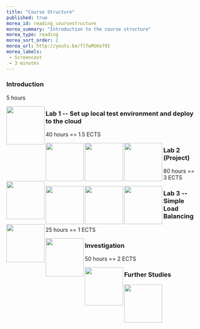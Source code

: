 ```yaml
---
title: "Course Structure"
published: true
morea_id: reading_coursestructure
morea_summary: "Introduction to the course structure"
morea_type: reading
morea_sort_order: 2
morea_url: http://youtu.be/flTwMSKe79I
morea_labels:
 - Screencast
 - 3 minutes
---
```


<div class="{% cycle 'section-background-1', 'section-background-2' %}">
    <div class="container">
    <h3>Introduction</h3>
    <p>5 hours</p>    
    <p><img src="{{ site.baseurl }}/morea/00_Formalia/introduction.png" width="100" class="img-circle img-responsive morea-img-hover" align="left"></p>
    </div>


<div class="{% cycle 'section-background-1', 'section-background-2' %}">
    <div class="container">
    <h3>Lab 1 -- Set up local test environment and deploy to the cloud</h3>
    <p>40 hours == 1.5 ECTS</p>
    <p><img src="{{ site.baseurl }}/morea/DeployGetStarted/logo_vbox.png" width="100" class="img-circle img-responsive morea-img-hover" align="left">
    <img src="{{ site.baseurl }}/morea/DeployProvisioning/logo_vagrant.png" width="100" class="img-circle img-responsive morea-img-hover" align="left">
    <img src="{{ site.baseurl }}/morea/DeployMultiMachine/FNetwork.png" width="100" class="img-circle img-responsive morea-img-hover" align="left">
    <img src="{{ site.baseurl }}/morea/DeployCloud/logo_cloud.png" width="100" class="img-circle img-responsive morea-img-hover" align="left">
     </p>
    </div>

<div class="{% cycle 'section-background-1', 'section-background-2' %}">
    <div class="container">
    <h3>Lab 2 (Project)</h3>
    <p>80 hours == 3 ECTS</p>
    <p><img src="{{ site.baseurl }}/morea/ProjectBusinessCase/logo_business.png" width="100" class="img-circle img-responsive morea-img-hover" align="left">
    <img src="{{ site.baseurl }}/morea/ProjectArchitecture/logo_cloud.png" width="100" class="img-circle img-responsive morea-img-hover" align="left">
    <img src="{{ site.baseurl }}/morea/ProjectImplementation/logo_implement.jpg" width="100" class="img-circle img-responsive morea-img-hover" align="left">
    <img src="{{ site.baseurl }}/morea/ProjectDeploy/logo_launch.jpg" width="100" class="img-circle img-responsive morea-img-hover" align="left">
     </p>
    </div>

<div class="{% cycle 'section-background-1', 'section-background-2' %}">
    <div class="container">
    <h3>Lab 3 -- Simple Load Balancing</h3>
    <p>25 hours == 1 ECTS</p>    
    <p><img src="{{ site.baseurl }}/morea/LoadBalance/logo_lb.jpg" width="100" class="img-circle img-responsive morea-img-hover" align="left"></p>
    </div>

<div class="{% cycle 'section-background-1', 'section-background-2' %}">
    <div class="container">
    <h3>Investigation</h3>
    <p>50 hours == 2 ECTS</p>
    <p><img src="{{ site.baseurl }}/morea/Report/thinker_Rodin.png" width="100" class="img-circle img-responsive morea-img-hover" align="left"></p>
    </div>

<div class="{% cycle 'section-background-1', 'section-background-2' %}">
    <div class="container">
    <h3>Further Studies</h3>
    <p><img src="{{ site.baseurl }}/morea/WTF/facepalm_statue.jpg" width="100" class="img-circle img-responsive morea-img-hover" align="left"></p>
    </div>

<!-- TODO -->
